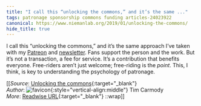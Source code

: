 ```yaml
---
title: "I call this “unlocking the commons,” and it’s the same ..."
tags: patronage sponsorship commons funding articles-24023922
canonical: https://www.niemanlab.org/2019/01/unlocking-the-commons/
hide_title: true
---
```


I call this “unlocking the commons,” and it’s the same approach I’ve taken with my [Patreon](https://www.patreon.com/tcarmody) and [newsletter](https://www.tinyletter.com/tcarmody). Fans support the person and the work. But it’s not a transaction, a fee for service. It’s a contribution that benefits everyone. Free-riders aren’t just welcome; free-riding is the *point*. This, I think, is key to understanding the psychology of patronage.


[[_Source_: [Unlocking the commons](https://www.niemanlab.org/2019/01/unlocking-the-commons/){:target="_blank"}<br>
_Author_: ![favicon](https://s2.googleusercontent.com/s2/favicons?domain=www.niemanlab.org){:style="vertical-align:middle"} Tim Carmody<br>
_More_: [Readwise URL](https://readwise.io/open/469759692){:target="_blank"}
::wrap]]